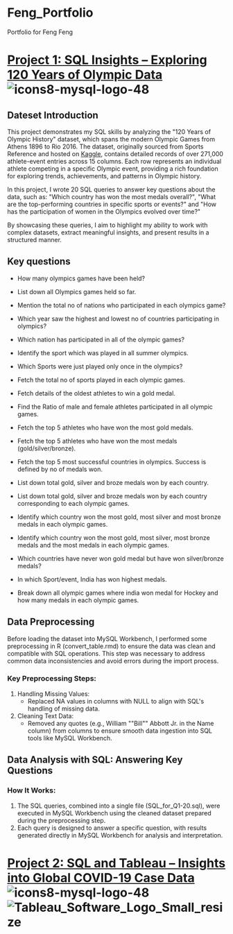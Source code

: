 # Feng_Portfolio
Portfolio for Feng Feng
# [Project 1: SQL Insights – Exploring 120 Years of Olympic Data](https://github.com/HomantoFeng/SQL-Insights-Exploring-the-120-Years-of-Olympics-Dataset) ![icons8-mysql-logo-48](https://github.com/swaapnaa/SQL-PROJECTS/assets/149737403/95180ab6-019c-4ba1-9165-e9449cb95614)

## Dateset Introduction

This project demonstrates my SQL skills by analyzing the "120 Years of Olympic History" dataset, which spans the modern Olympic Games from Athens 1896 to Rio 2016. The dataset, originally sourced from Sports Reference and hosted on [Kaggle](https://www.kaggle.com/datasets/heesoo37/120-years-of-olympic-history-athletes-and-results), contains detailed records of over 271,000 athlete-event entries across 15 columns. Each row represents an individual athlete competing in a specific Olympic event, providing a rich foundation for exploring trends, achievements, and patterns in Olympic history.

In this project, I wrote 20 SQL queries to answer key questions about the data, such as: "Which country has won the most medals overall?", "What are the top-performing countries in specific sports or events?" and "How has the participation of women in the Olympics evolved over time?"

By showcasing these queries, I aim to highlight my ability to work with complex datasets, extract meaningful insights, and present results in a structured manner.


## Key questions

- How many olympics games have been held?

- List down all Olympics games held so far.

- Mention the total no of nations who participated in each olympics game?

- Which year saw the highest and lowest no of countries participating in olympics?

- Which nation has participated in all of the olympic games?

- Identify the sport which was played in all summer olympics.

- Which Sports were just played only once in the olympics?

- Fetch the total no of sports played in each olympic games.

- Fetch details of the oldest athletes to win a gold medal.

- Find the Ratio of male and female athletes participated in all olympic games.

- Fetch the top 5 athletes who have won the most gold medals.

- Fetch the top 5 athletes who have won the most medals (gold/silver/bronze).

- Fetch the top 5 most successful countries in olympics. Success is defined by no of medals won.

- List down total gold, silver and broze medals won by each country.

- List down total gold, silver and broze medals won by each country corresponding to each olympic games.

- Identify which country won the most gold, most silver and most bronze medals in each olympic games.

- Identify which country won the most gold, most silver, most bronze medals and the most medals in each olympic games.

- Which countries have never won gold medal but have won silver/bronze medals?

- In which Sport/event, India has won highest medals.

- Break down all olympic games where india won medal for Hockey and how many medals in each olympic games.

## Data Preprocessing

Before loading the dataset into MySQL Workbench, I performed some preprocessing in R (convert_table.rmd) to ensure the data was clean and compatible with SQL operations. This step was necessary to address common data inconsistencies and avoid errors during the import process.

### Key Preprocessing Steps:
1. Handling Missing Values:
   * Replaced NA values in columns with NULL to align with SQL's handling of missing data.
2. Cleaning Text Data:
   * Removed any quotes (e.g., William ""Bill"" Abbott Jr. in the Name column) from columns to ensure smooth data ingestion into SQL tools like MySQL Workbench.

## Data Analysis with SQL: Answering Key Questions

### How It Works:
1. The SQL queries, combined into a single file (SQL_for_Q1-20.sql), were executed in MySQL Workbench using the cleaned dataset prepared during the preprocessing step.
2. Each query is designed to answer a specific question, with results generated directly in MySQL Workbench for analysis and interpretation.

# [Project 2: SQL and Tableau – Insights into Global COVID-19 Case Data](https://github.com/HomantoFeng/COVID_data_explore)![icons8-mysql-logo-48](https://github.com/swaapnaa/SQL-PROJECTS/assets/149737403/95180ab6-019c-4ba1-9165-e9449cb95614) ![Tableau_Software_Logo_Small_resize](https://github.com/user-attachments/assets/e24b9034-a92c-4863-b15f-a75ff70b0895)





